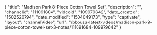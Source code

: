 {
    "title": "Madison Park 8-Piece Cotton Towel Set",
    "description": "",
    "channelid": "111091684",
    "videoid": "109979642",
    "date_created": "1502520794",
    "date_modified": "1504049173",
    "type": "captivate",
    "layout": "channelVideo",
    "url": "\/bbbusa-latest-videos\/madison-park-8-piece-cotton-towel-set-3-notes\/111091684-109979642"
}